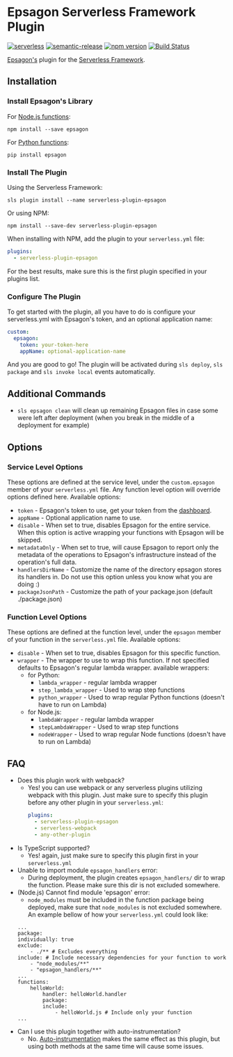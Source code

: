 # Epsagon Serverless Framework Plugin
[![serverless](http://public.serverless.com/badges/v3.svg)](http://www.serverless.com)
[![semantic-release](https://img.shields.io/badge/%20%20%F0%9F%93%A6%F0%9F%9A%80-semantic--release-e10079.svg)](https://github.com/semantic-release/semantic-release)
[![npm version](https://badge.fury.io/js/serverless-plugin-epsagon.svg)](https://badge.fury.io/js/serverless-plugin-epsagon)
[![Build Status](https://travis-ci.com/epsagon/serverless-plugin-epsagon.svg?branch=master)](https://travis-ci.com/epsagon/serverless-plugin-epsagon)

[Epsagon's](https://epsagon.com) plugin for the [Serverless Framework](https://serverless.com).

## Installation
### Install Epsagon's Library
For [Node.js functions](https://www.npmjs.com/package/epsagon):
```
npm install --save epsagon
```

For [Python functions](https://pypi.org/project/epsagon):
```
pip install epsagon
```
### Install The Plugin
Using the Serverless Framework:
```
sls plugin install --name serverless-plugin-epsagon
```

Or using NPM:
```
npm install --save-dev serverless-plugin-epsagon
```
When installing with NPM, add the plugin to your `serverless.yml` file:
```yaml
plugins:
  - serverless-plugin-epsagon
```
For the best results, make sure this is the first plugin specified in your
plugins list.

### Configure The Plugin
To get started with the plugin, all you have to do is configure your
serverless.yml with Epsagon's token, and an optional application name:
```yaml
custom:
  epsagon:
    token: your-token-here
    appName: optional-application-name

```
And you are good to go! The plugin will be activated during `sls deploy`,
`sls package` and `sls invoke local` events automatically.

## Additional Commands
* `sls epsagon clean` will clean up remaining Epsagon files in case some were
left after deployment (when you break in the middle of a deployment for example)

## Options
### Service Level Options
These options are defined at the service level, under the `custom.epsagon` member
of your `serverless.yml` file. Any function level option will override options
defined here. Available options:
* `token` - Epsagon's token to use, get your token from the
[dashboard](https://dashboard.epsagon.com).
* `appName` - Optional application name to use.
* `disable` - When set to true, disables Epsagon for the entire service. When
this option is active wrapping your functions with Epsagon will be skipped.
* `metadataOnly` - When set to true, will cause Epsagon to report only the
metadata of the operations to Epsagon's infrastructure instead of the
operation's full data.
* `handlersDirName` - Customize the name of the directory epsagon stores its
handlers in. Do not use this option unless you know what you are doing :)
* `packageJsonPath` - Customize the path of your package.json (default ./package.json)

### Function Level Options
These options are defined at the function level, under the `epsagon` member
of your function in the `serverless.yml` file. Available options:
* `disable` - When set to true, disables Epsagon for this specific function.
* `wrapper` - The wrapper to use to wrap this function. If not specified
defaults to Epsagon's regular lambda wrapper. available wrappers:
    * for Python:
        * `lambda_wrapper` - regular lambda wrapper
        * `step_lambda_wrapper` - Used to wrap step functions
        * `python_wrapper` - Used to wrap regular
        Python functions (doesn't have to run on Lambda)
    * for Node.js:
        * `lambdaWrapper` - regular lambda wrapper
        * `stepLambdaWrapper` - Used to wrap step functions
        * `nodeWrapper` - Used to wrap regular
        Node functions (doesn't have to run on Lambda)
        
## FAQ
* Does this plugin work with webpack?
    * Yes! you can use webpack or any serverless plugins utilizing webpack with
      this plugin. Just make sure to specify this plugin before any other
      plugin in your `serverless.yml`:
      ```yaml
      plugins:
        - serverless-plugin-epsagon
        - serverless-webpack
        - any-other-plugin
      ```
* Is TypeScript supported?
    * Yes! again, just make sure to specify this plugin first in your `serverless.yml`
* Unable to import module `epsagon_handlers` error:
    * During deployment, the plugin creates `epsagon_handlers/` dir to wrap the function. Please make sure this dir is not excluded somewhere.
* (Node.js) Cannot find module 'epsagon' error:
    * `node_modules` must be included in the function package being deployed, make sure that `node_modules` is not excluded somewhere. An example bellow of how your `serverless.yml` could look like:
    ```
    ...
    package:
    individually: true
    exclude:
        - ./** # Excludes everything
    include: # Include necessary dependencies for your function to work
        - "node_modules/**"
        - "epsagon_handlers/**"
    ...
    functions:
        helloWorld:
            handler: helloWorld.handler
            package:
            include:
                - helloWorld.js # Include only your function
    ...
    ```
* Can I use this plugin together with auto-instrumentation?
    * No. [Auto-instrumentation](https://epsagon.com/blog/announcing-one-click-serverless-monitoring/) makes the same effect as this plugin, but using both methods at the same time will cause some issues.
